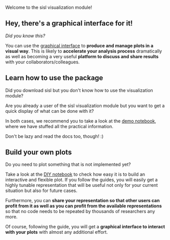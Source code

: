 
Welcome to the sisl visualization module!

Hey, there's a graphical interface for it!
--------

*Did you know this?*

You can use the [graphical interface](GUI) to **produce and manage plots in a visual way**. This is likely to **accelerate your analysis process** dramatically as well as becoming a very useful **platform to discuss and share results** with your collaborators/colleagues.

Learn how to use the package
--------

Did you download sisl but you don't know how to use the visualization module?

Are you already a user of the sisl visualization module but you want to get a quick display of what can be done with it?

In both cases, we recommend you to take a look at the [demo notebook](Tutorials/Demo.ipynb), where we have stuffed all the practical information.

Don't be lazy and read the docs too, though! :)

Build your own plots
--------

Do you need to plot something that is not implemented yet?

Take a look at the [DIY notebook](Tutorials/DIY.ipynb) to check how easy it is to build an interactive and flexible plot. If you follow the guides, you will easily get a highly tunable representation that will be useful not only for your current situation but also for future cases. 

Furthermore, you can **share your representation so that other users can profit from it as well as you can profit from the available representations** so that no code needs to be repeated by thousands of researchers any more. 

Of course, following the guide, you will get a **graphical interface to interact with your plots** with almost any additional effort.
